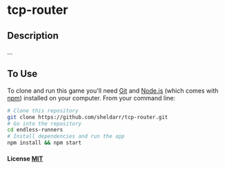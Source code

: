 # tcp-router

## Description

...

## To Use

To clone and run this game you'll need [Git](https://git-scm.com) and [Node.js](https://nodejs.org/en/download/) (which comes with [npm](http://npmjs.com)) installed on your computer. From your command line:

```bash
# Clone this repository
git clone https://github.com/sheldarr/tcp-router.git
# Go into the repository
cd endless-runners
# Install dependencies and run the app
npm install && npm start
```

#### License [MIT](LICENSE.md)

